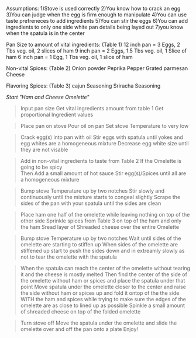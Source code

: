 Assumptions:
1)Stove is used correctly
2)You know how to crack an egg
3)You can judge when the egg is firm enough to manipulate 
4)You can use taste prefreneces to add ingredients
5)You can stir the eggs 
6)You can add ingredients to only one side white pan details being layed out 
7)you know when the spatula is in the center

Pan Size to amount of vital ingredients: (Table 1)
12 inch pan = 3 Eggs, 2 Tbs veg. oil, 2 slices of ham
9 inch pan = 2 Eggs, 1.5 Tbs veg. oil, 1 Slice of ham
6 inch pan = 1 Egg, 1 Tbs veg. oil, 1 slice of ham

Non-vital Spices: (Table 2)
Onion powder
Peprika
Pepper
Grated parmesan Cheese 

Flavoring Spices: (Table 3)
cajun Seasoning 
Sriracha Seasoning 

*Start "Ham and Cheese Omelette"*
>Input pan size 
 >Get vital ingredients amount from table 1
  >Get proportional Ingredient values 

>Place pan on stove 
 >Pour oil on pan 
  >Set stove Temperature to very low 

>Crack egg(s) into pan with oil
 >Stir eggs with spatula until yokes and egg whites are a homogeneous mixture
  >Decrease egg white size until they are not visable 
  
>Add in non-vital ingredients to taste from Table 2 
 >If the Omelette is going to be spicy  
  >Then Add a small amount of hot sauce 
   >Stir egg(s)/Spices until all are a homogeneous mixture    
    
 >Bump stove Temperature up by two notches 
  >Stir slowly and continuously until the mixture starts to congeal slightly
   >Scrape the sides of the pan with your spatula until the sides are clean 

>Place ham one half of the omelette while leaving nothing on top of the other side 
 >Sprinkle spices from Table 3 on top of the ham and only the ham
  >Sread layer of Shreaded cheese over the entire Omelette 

>Bump stove Temperature up by two notches
 >Wait until sides of the omelette are starting to stiffen up
  >When sides of the omelette are stiffened up start to push the sides down and in extreamly slowly as not to tear the omelette with the spatula 

>When the spatula can reach the center of the omelette without tearing it and the cheese is mostly melted 
 >Then find the center of the side of the omelette without ham or spices and place the spatula under that point
  >Move spatula under the omelette closer to the center and raise the side without ham or spices up and fold it ontop of the the side WITH the ham and spices while trying to make sure the edges of the omelette are as close to lined up as possible
   >Spinkle a small amount of shreaded cheese on top of the folded omelette 

>Turn stove off 
 >Move the spatula under the omelette and slide the omelette over and off the pan onto a plate
  >Enjoy!
   
    



